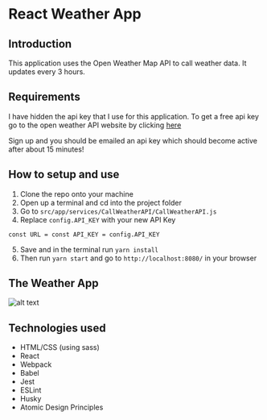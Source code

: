 # React Weather App

## Introduction
This application uses the Open Weather Map API to call weather data. It updates every 3 hours.

## Requirements
I have hidden the api key that I use for this application.
To get a free api key go to the open weather API website by clicking [here](https://openweathermap.org/price)

Sign up and you should be emailed an api key which should become active after about 15 minutes!

## How to setup and use
1. Clone the repo onto your machine
2. Open up a terminal and cd into the project folder
3. Go to `src/app/services/CallWeatherAPI/CallWeatherAPI.js`
4. Replace `config.API_KEY` with your new API Key
```
const URL = const API_KEY = config.API_KEY
```
5. Save and in the terminal run `yarn install`
6. Then run `yarn start` and go to `http://localhost:8080/` in your browser

## The Weather App
![alt text](https://github.com/mazaherm/weather-app/blob/chore/add-screenshot/src/app/assets/screenshot/3ffe9o.gif)

## Technologies used
- HTML/CSS (using sass)
- React
- Webpack
- Babel
- Jest
- ESLint
- Husky
- Atomic Design Principles
